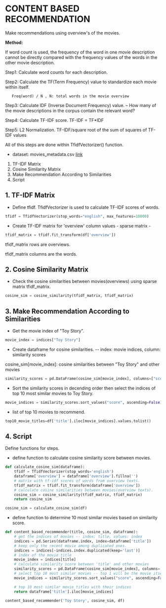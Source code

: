 # CONTENT BASED RECOMMENDATION

Make recommendations using overview's of the movies.

**Method:**

If word count is used, the frequency of the word in one movie description cannot be directly compared with the frequency values ​​of the words in the other movie description.

Step1: Calculate word counts for each description.

Step2: Calculate the TF(Term Frequency) value to standardize each movie within itself.
 
       Freq(word) / N , N: total words in the movie overview

Step3: Calculate IDF (Inverse Document Frequency) value. – How many of the movie descriptions in the corpus contain the relevant word?

Step4: Calculate TF-IDF score. TF-IDF = TF*IDF

Step5: L2 Normalization. TF-IDF/square root of the sum of squares of TF-IDF values

All of this steps are done within TfidfVectorizer() function.

- dataset: movies_metadata.csv  [link](https://www.kaggle.com/rounakbanik/the-movies-dataset)

1. TF-IDF Matrix
2. Cosine Similarity Matrix
3. Make Recommendation According to Similarities
4. Script


## 1. TF-IDF Matrix

- Define tfidf. TfidfVectorizer is used to calculate TF-IDF scores of words.

```python
tfidf = TfidfVectorizer(stop_words="english", max_features=10000)
```

- Create TF-IDF matrix for 'overview' column values - sparse matrix -

```python
tfidf_matrix = tfidf.fit_transform(df['overview'])
```

tfidf_matrix rows are overviews.

tfidf_matrix columns are the words.

## 2. Cosine Similarity Matrix

- Check the cosine similarities between movies(overviews) using sparse matrix tfidf_matrix.

```python
cosine_sim = cosine_similarity(tfidf_matrix, tfidf_matrix)
```

## 3. Make Recommendation According to Similarities

- Get the movie index of "Toy Story".

```python
movie_index = indices["Toy Story"]
```

- Create dataframe for cosine similarities. -- index: movie indices, column: similarity scores

cosine_sim[movie_index]: cosine similarities between "Toy Story" and other movies

```python
similarity_scores = pd.DataFrame(cosine_sim[movie_index], columns=["score"])
```

- Sort the similarity scores in decending order then select the indices of top 10 most similar movies to Toy Story.

```python
movie_indices = similarity_scores.sort_values("score", ascending=False)[1:11].index
```

- list of top 10 movies to recommend.

```python
top10_movie_titles=df['title'].iloc[movie_indices].values.tolist()
``` 

## 4. Script

Define functions for steps.

- define function to calculate cosine similarity score between movies.

```python
def calculate_cosine_sim(dataframe):
    tfidf = TfidfVectorizer(stop_words='english')
    dataframe['overview'] = dataframe['overview'].fillna('')
    # matrix with tf-idf scores of words from overview texts.
    tfidf_matrix = tfidf.fit_transform(dataframe['overview'])
    # calculate cosine similarities between movies(overview texts).
    cosine_sim = cosine_similarity(tfidf_matrix, tfidf_matrix)
    return cosine_sim

cosine_sim = calculate_cosine_sim(df)
```

- define function to determine 10 most similar movies based on similarity score.

```python
def content_based_recommender(title, cosine_sim, dataframe):
    # get the indices of movies -- index: title, values: index
    indices = pd.Series(dataframe.index, index=dataframe['title'])
    # keep only the recent movie among duplicated ones.
    indices = indices[~indices.index.duplicated(keep='last')]
    # index of the movie title
    movie_index = indices[title]
    # calculate similarity score between 'title' and other movies
    similarity_scores = pd.DataFrame(cosine_sim[movie_index], columns=["score"])
    # select top 10 most similar movies -- top 1 will be the movie itself
    movie_indices = similarity_scores.sort_values("score", ascending=False)[1:11].index

    # top 10 most similar movie titles with their indices
    return dataframe['title'].iloc[movie_indices]

content_based_recommender('Toy Story', cosine_sim, df)
```

